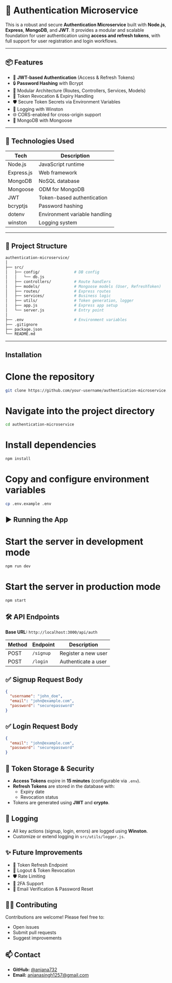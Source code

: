 # 🔐 Authentication Microservice

This is a robust and secure **Authentication Microservice** built with **Node.js**, **Express**, **MongoDB**, and **JWT**. It provides a modular and scalable foundation for user authentication using **access and refresh tokens**, with full support for user registration and login workflows.

---

## 📦 Features

- 🔑 **JWT-based Authentication** (Access & Refresh Tokens)
- 🔒 **Password Hashing** with Bcrypt
- 📁 Modular Architecture (Routes, Controllers, Services, Models)
- 🧾 Token Revocation & Expiry Handling
- 🛡️ Secure Token Secrets via Environment Variables
- 🧠 Logging with Winston
- 🌐 CORS-enabled for cross-origin support
- 🔌 MongoDB with Mongoose

---

## 🚀 Technologies Used

| Tech          | Description                    |
|---------------|--------------------------------|
| Node.js       | JavaScript runtime             |
| Express.js    | Web framework                  |
| MongoDB       | NoSQL database                 |
| Mongoose      | ODM for MongoDB                |
| JWT           | Token-based authentication     |
| bcryptjs      | Password hashing               |
| dotenv        | Environment variable handling  |
| winston       | Logging system                 |

---

## 📁 Project Structure

```bash
authentication-microservice/
│
├── src/
│   ├── config/               # DB config
│   │   └── db.js
│   ├── controllers/          # Route handlers
│   ├── models/               # Mongoose models (User, RefreshToken)
│   ├── routes/               # Express routes
│   ├── services/             # Business logic
│   ├── utils/                # Token generation, logger
│   ├── app.js                # Express app setup
│   └── server.js             # Entry point
│
├── .env                      # Environment variables
├── .gitignore
├── package.json
└── README.md
```

---

## Installation

# Clone the repository

```bash
git clone https://github.com/your-username/authentication-microservice.git
```
# Navigate into the project directory

```bash
cd authentication-microservice
```

# Install dependencies

```bash
npm install
```

# Copy and configure environment variables
```bash
cp .env.example .env

```
## ▶️ Running the App

# Start the server in development mode
```bash
npm run dev
```

# Start the server in production mode
```bash
npm start
```

## 🛠️ API Endpoints

**Base URL:** `http://localhost:3000/api/auth`

| Method | Endpoint  | Description         |
|--------|-----------|---------------------|
| POST   | `/signup` | Register a new user |
| POST   | `/login`  | Authenticate a user |

## ✅ Signup Request Body

```json
{
  "username": "john_doe",
  "email": "john@example.com",
  "password": "securepassword"
}
```
## ✅ Login Request Body

```json
{
  "email": "john@example.com",
  "password": "securepassword"
}

```

## 🔐 Token Storage & Security

- **Access Tokens** expire in **15 minutes** (configurable via `.env`).
- **Refresh Tokens** are stored in the database with:
  - Expiry date
  - Revocation status
- Tokens are generated using **JWT** and **crypto**.

## 📃 Logging

- All key actions (signup, login, errors) are logged using **Winston**.
- Customize or extend logging in `src/utils/logger.js`.

## ✨ Future Improvements

- 🔁 Token Refresh Endpoint  
- 🚪 Logout & Token Revocation  
- 🛡️ Rate Limiting  
- 🔐 2FA Support  
- 📧 Email Verification & Password Reset  

## 👨‍💻 Contributing

Contributions are welcome! Please feel free to:

- Open issues  
- Submit pull requests  
- Suggest improvements  

## 📫 Contact

- **GitHub:** [@anjana732](https://github.com/anjana732)  
- **Email:** anjanasingh1257@gmail.com
